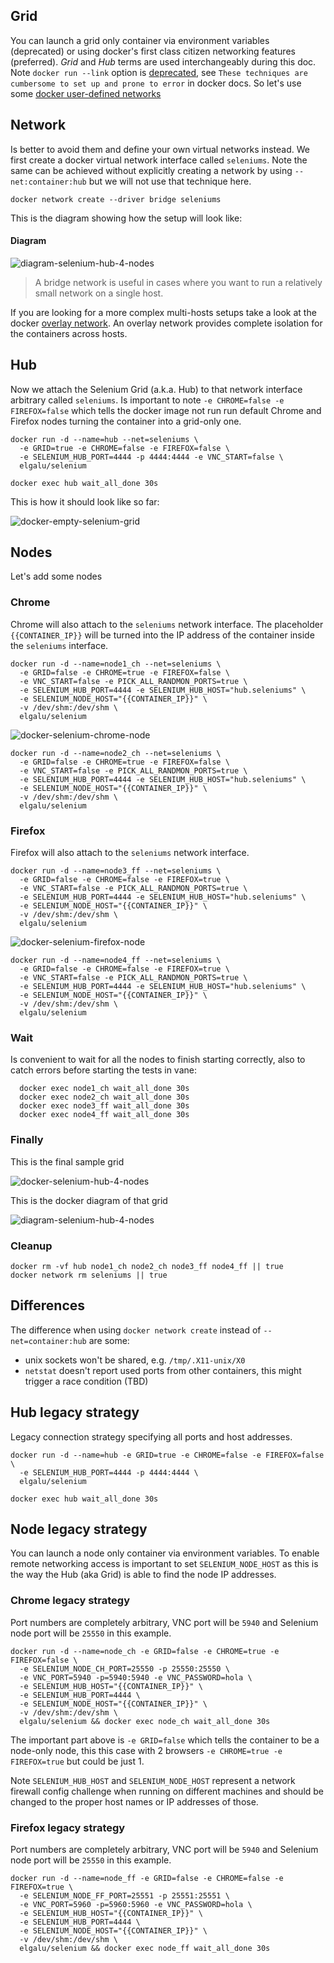 ## Grid
You can launch a grid only container via environment variables (deprecated) or using docker's first class citizen networking features (preferred).
*Grid* and *Hub* terms are used interchangeably during this doc.
Note `docker run --link` option is [deprecated](https://docs.docker.com/compose/link-env-deprecated), see `These techniques are cumbersome to set up and prone to error` in docker docs.
So let's use some [docker user-defined networks](https://docs.docker.com/engine/userguide/networking/dockernetworks#user-defined-networks)

## Network
Is better to avoid them and define your own virtual networks instead.
We first create a docker virtual network interface called `seleniums`.
Note the same can be achieved without explicitly creating a network by using `--net:container:hub` but we will not use that technique here.

    docker network create --driver bridge seleniums

This is the diagram showing how the setup will look like:

#### Diagram

![diagram-selenium-hub-4-nodes](../images/grid_4_nodes_diagram_seleniums.png)

> A bridge network is useful in cases where you want to run a relatively small network on a single host.

If you are looking for a more complex multi-hosts setups take a look at the docker [overlay network](https://docs.docker.com/engine/userguide/networking/dockernetworks/#an-overlay-network). An overlay network provides complete isolation for the containers across hosts.

## Hub
Now we attach the Selenium Grid (a.k.a. Hub) to that network interface arbitrary called `seleniums`.
Is important to note `-e CHROME=false -e FIREFOX=false` which tells the docker image not run run default Chrome and Firefox nodes turning the container into a grid-only one.

    docker run -d --name=hub --net=seleniums \
      -e GRID=true -e CHROME=false -e FIREFOX=false \
      -e SELENIUM_HUB_PORT=4444 -p 4444:4444 -e VNC_START=false \
      elgalu/selenium

    docker exec hub wait_all_done 30s

This is how it should look like so far:

![docker-empty-selenium-grid](../images/empty_grid_console.png)

## Nodes
Let's add some nodes

### Chrome
Chrome will also attach to the `seleniums` network interface.
The placeholder `{{CONTAINER_IP}}` will be turned into the IP address of the container inside the `seleniums` interface.

    docker run -d --name=node1_ch --net=seleniums \
      -e GRID=false -e CHROME=true -e FIREFOX=false \
      -e VNC_START=false -e PICK_ALL_RANDMON_PORTS=true \
      -e SELENIUM_HUB_PORT=4444 -e SELENIUM_HUB_HOST="hub.seleniums" \
      -e SELENIUM_NODE_HOST="{{CONTAINER_IP}}" \
      -v /dev/shm:/dev/shm \
      elgalu/selenium

![docker-selenium-chrome-node](../images/chrome_grid_console.png)

    docker run -d --name=node2_ch --net=seleniums \
      -e GRID=false -e CHROME=true -e FIREFOX=false \
      -e VNC_START=false -e PICK_ALL_RANDMON_PORTS=true \
      -e SELENIUM_HUB_PORT=4444 -e SELENIUM_HUB_HOST="hub.seleniums" \
      -e SELENIUM_NODE_HOST="{{CONTAINER_IP}}" \
      -v /dev/shm:/dev/shm \
      elgalu/selenium

### Firefox
Firefox will also attach to the `seleniums` network interface.

    docker run -d --name=node3_ff --net=seleniums \
      -e GRID=false -e CHROME=false -e FIREFOX=true \
      -e VNC_START=false -e PICK_ALL_RANDMON_PORTS=true \
      -e SELENIUM_HUB_PORT=4444 -e SELENIUM_HUB_HOST="hub.seleniums" \
      -e SELENIUM_NODE_HOST="{{CONTAINER_IP}}" \
      -v /dev/shm:/dev/shm \
      elgalu/selenium

![docker-selenium-firefox-node](../images/firefox_grid_console.png)

    docker run -d --name=node4_ff --net=seleniums \
      -e GRID=false -e CHROME=false -e FIREFOX=true \
      -e VNC_START=false -e PICK_ALL_RANDMON_PORTS=true \
      -e SELENIUM_HUB_PORT=4444 -e SELENIUM_HUB_HOST="hub.seleniums" \
      -e SELENIUM_NODE_HOST="{{CONTAINER_IP}}" \
      -v /dev/shm:/dev/shm \
      elgalu/selenium

### Wait
Is convenient to wait for all the nodes to finish starting correctly, also to catch errors before starting the tests in vane:

      docker exec node1_ch wait_all_done 30s
      docker exec node2_ch wait_all_done 30s
      docker exec node3_ff wait_all_done 30s
      docker exec node4_ff wait_all_done 30s

### Finally

This is the final sample grid

![docker-selenium-hub-4-nodes](../images/grid_4_nodes_random_ports.png)

This is the docker diagram of that grid

![diagram-selenium-hub-4-nodes](../images/grid_4_nodes_diagram_seleniums.png)

### Cleanup

    docker rm -vf hub node1_ch node2_ch node3_ff node4_ff || true
    docker network rm seleniums || true

## Differences
The difference when using `docker network create` instead of `--net=container:hub` are some:

* unix sockets won't be shared, e.g. `/tmp/.X11-unix/X0`
* `netstat` doesn't report used ports from other containers, this might trigger a race condition (TBD)

## Hub legacy strategy
Legacy connection strategy specifying all ports and host addresses.

    docker run -d --name=hub -e GRID=true -e CHROME=false -e FIREFOX=false \
      -e SELENIUM_HUB_PORT=4444 -p 4444:4444 \
      elgalu/selenium

    docker exec hub wait_all_done 30s

## Node legacy strategy
You can launch a node only container via environment variables.
To enable remote networking access is important to set `SELENIUM_NODE_HOST` as this is the way the Hub (aka Grid) is able to find the node IP addresses.

### Chrome legacy strategy
Port numbers are completely arbitrary, VNC port will be `5940` and Selenium node port will be `25550` in this example.

    docker run -d --name=node_ch -e GRID=false -e CHROME=true -e FIREFOX=false \
      -e SELENIUM_NODE_CH_PORT=25550 -p 25550:25550 \
      -e VNC_PORT=5940 -p=5940:5940 -e VNC_PASSWORD=hola \
      -e SELENIUM_HUB_HOST="{{CONTAINER_IP}}" \
      -e SELENIUM_HUB_PORT=4444 \
      -e SELENIUM_NODE_HOST="{{CONTAINER_IP}}" \
      -v /dev/shm:/dev/shm \
      elgalu/selenium && docker exec node_ch wait_all_done 30s

The important part above is `-e GRID=false` which tells the container to be a node-only node, this this case with 2 browsers `-e CHROME=true -e FIREFOX=true` but could be just 1.

Note `SELENIUM_HUB_HOST` and `SELENIUM_NODE_HOST` represent a network firewall config challenge when running on different machines and should be changed to the proper host names or IP addresses of those.

### Firefox legacy strategy
Port numbers are completely arbitrary, VNC port will be `5940` and Selenium node port will be `25550` in this example.

    docker run -d --name=node_ff -e GRID=false -e CHROME=false -e FIREFOX=true \
      -e SELENIUM_NODE_FF_PORT=25551 -p 25551:25551 \
      -e VNC_PORT=5960 -p=5960:5960 -e VNC_PASSWORD=hola \
      -e SELENIUM_HUB_HOST="{{CONTAINER_IP}}" \
      -e SELENIUM_HUB_PORT=4444 \
      -e SELENIUM_NODE_HOST="{{CONTAINER_IP}}" \
      -v /dev/shm:/dev/shm \
      elgalu/selenium && docker exec node_ff wait_all_done 30s
